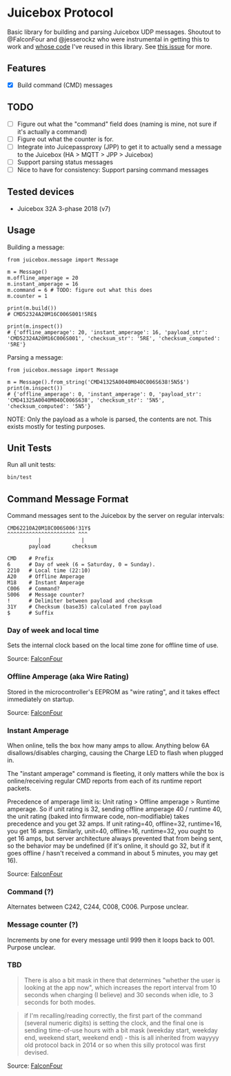 # Juicebox Protocol

Basic library for building and parsing Juicebox UDP messages. Shoutout to @FalconFour and @jesserockz who were instrumental in getting this to work and [whose code](https://gist.github.com/jesserockz/276441f58892b7b425910bf9144cba39) I've reused in this library. See [this issue](https://github.com/snicker/juicepassproxy/issues/39) for more.

## Features

- [x] Build command (CMD) messages

## TODO

- [ ] Figure out what the "command" field does (naming is mine, not sure if it's actually a command)
- [ ] Figure out what the counter is for.
- [ ] Integrate into Juicepassproxy (JPP) to get it to actually send a message to the Juicebox (HA > MQTT > JPP > Juicebox)
- [ ] Support parsing status messages
- [ ] Nice to have for consistency: Support parsing command messages

## Tested devices

- Juicebox 32A 3-phase 2018 (v7)

## Usage

Building a message:

```python3
from juicebox.message import Message

m = Message()
m.offline_amperage = 20
m.instant_amperage = 16
m.command = 6 # TODO: figure out what this does
m.counter = 1

print(m.build())
# CMD52324A20M16C006S001!5RE$

print(m.inspect())
# {'offline_amperage': 20, 'instant_amperage': 16, 'payload_str': 'CMD52324A20M16C006S001', 'checksum_str': '5RE', 'checksum_computed': '5RE'}
```

Parsing a message:

```python3
from juicebox.message import Message

m = Message().from_string('CMD41325A0040M040C006S638!5N5$')
print(m.inspect())
# {'offline_amperage': 0, 'instant_amperage': 0, 'payload_str': 'CMD41325A0040M040C006S638', 'checksum_str': '5N5', 'checksum_computed': '5N5'}
```

NOTE: Only the payload as a whole is parsed, the contents are not. This exists mostly for testing purposes.

## Unit Tests

Run all unit tests:

```sh
bin/test
```

## Command Message Format

Command messages sent to the Juicebox by the server on regular intervals:

```
CMD62210A20M18C006S006!31Y$
^^^^^^^^^^^^^^^^^^^^^^ ^^^
          |             |
       payload       checksum

CMD    # Prefix
6      # Day of week (6 = Saturday, 0 = Sunday).
2210   # Local time (22:10)
A20    # Offline Amperage
M18    # Instant Amperage
C006   # Command?
S006   # Message counter?
!      # Delimiter between payload and checksum
31Y    # Checksum (base35) calculated from payload
$      # Suffix
```

### Day of week and local time

Sets the internal clock based on the local time zone for offline time of use.

Source: [FalconFour](https://github.com/snicker/juicepassproxy/issues/39#issuecomment-2002312548)

### Offline Amperage (aka Wire Rating)

Stored in the microcontroller's EEPROM as "wire rating", and it takes effect immediately on startup.

Source: [FalconFour](https://github.com/snicker/juicepassproxy/issues/39#issuecomment-2002312548)

### Instant Amperage

When online, tells the box how many amps to allow. Anything below 6A disallows/disables charging, causing the Charge LED to flash when plugged in.

The "instant amperage" command is fleeting, it only matters while the box is online/receiving regular CMD reports from each of its runtime report packets.

Precedence of amperage limit is: Unit rating > Offline amperage > Runtime amperage. So if unit rating is 32, sending offline amperage 40 / runtime 40, the unit rating (baked into firmware code, non-modifiable) takes precedence and you get 32 amps. If unit rating=40, offline=32, runtime=16, you get 16 amps. Similarly, unit=40, offline=16, runtime=32, you ought to get 16 amps, but server architecture always prevented that from being sent, so the behavior may be undefined (if it's online, it should go 32, but if it goes offline / hasn't received a command in about 5 minutes, you may get 16).

Source: [FalconFour](https://github.com/snicker/juicepassproxy/issues/39#issuecomment-2002312548)

### Command (?)

Alternates between C242, C244, C008, C006. Purpose unclear.

### Message counter (?)

Increments by one for every message until 999 then it loops back to 001. Purpose unclear.

### TBD

> There is also a bit mask in there that determines "whether the user is looking at the app now", which increases the report interval from 10 seconds when charging (I believe) and 30 seconds when idle, to 3 seconds for both modes.

> if I'm recalling/reading correctly, the first part of the command (several numeric digits) is setting the clock, and the final one is sending time-of-use hours with a bit mask (weekday start, weekday end, weekend start, weekend end) - this is all inherited from wayyyy old protocol back in 2014 or so when this silly protocol was first devised.

Source: [FalconFour](https://github.com/snicker/juicepassproxy/issues/39#issuecomment-2002312548)
